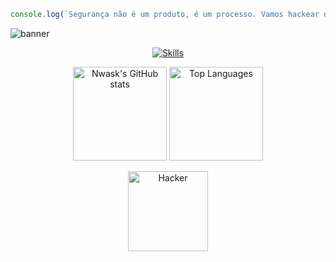 ```js
console.log(`Segurança não é um produto, é um processo. Vamos hackear o sistema... eticamente.`);
```
![banner](https://miro.medium.com/v2/resize:fit:1400/1*1WWTCtV4-7l-rRQJ-GKjAw.gif)

<p align="center">
  <a href="https://skillicons.dev">
    <img src="https://skillicons.dev/icons?i=linux,bash,git,github,python,c,arduino,html,css,js,vscode,docker" alt="Skills" />
  </a>
</p>

<p align="center">
  <img height="150" src="https://github-readme-stats.vercel.app/api?username=Nwask&theme=dracula&show_icons=true&include_all_commits=true" alt="Nwask's GitHub stats" />
  <img height="150" src="https://github-readme-stats.vercel.app/api/top-langs/?username=Nwask&theme=dracula&layout=compact" alt="Top Languages" />
</p>

<p align="center">
  <a href="https://giphy.com/gifs/hackers-LcGFscTzOn9xm">
    <img src="https://media.giphy.com/media/LcGFscTzOn9xm/giphy.gif" width="128px" height="128px" alt="Hacker">
  </a>
</p>
